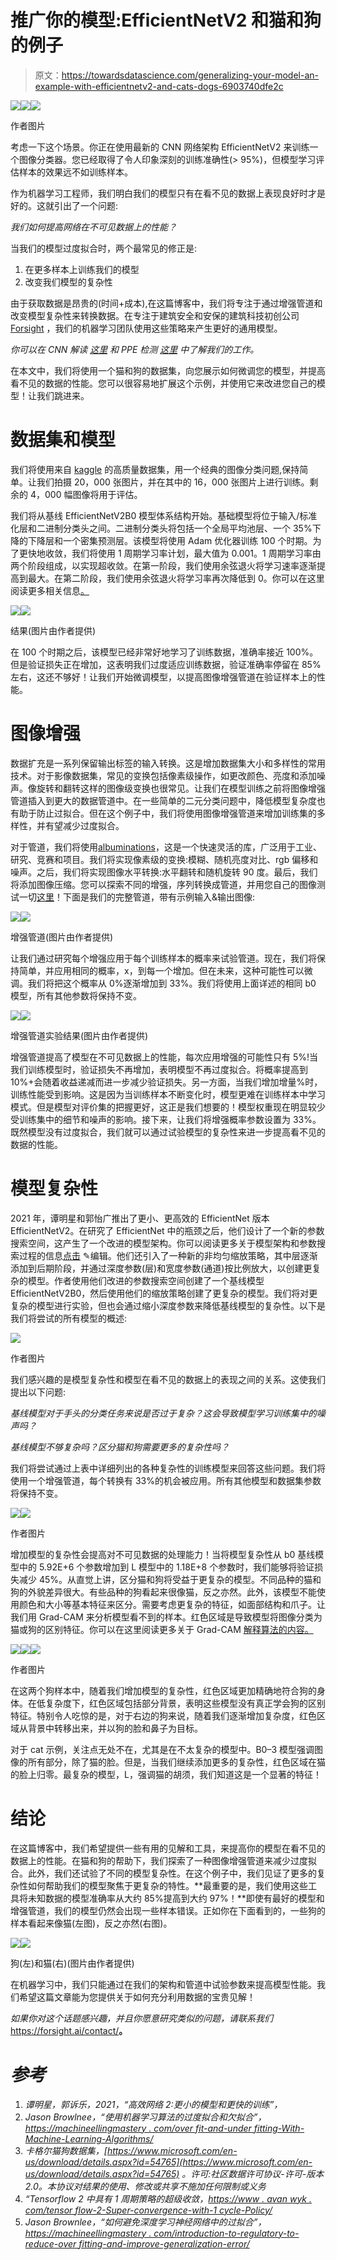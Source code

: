 # 推广你的模型:EfficientNetV2 和猫和狗的例子

> 原文：<https://towardsdatascience.com/generalizing-your-model-an-example-with-efficientnetv2-and-cats-dogs-6903740dfe2c>

![](img/47b3943b30f0e003b630187dbf925612.png)![](img/0d33cd7c16aee20fed58074fa4fabece.png)![](img/16b73e163f187b682a184d9a2692d67d.png)

作者图片

考虑一下这个场景。你正在使用最新的 CNN 网络架构 EfficientNetV2 来训练一个图像分类器。您已经取得了令人印象深刻的训练准确性(> 95%)，但模型学习评估样本的效果远不如训练样本。

作为机器学习工程师，我们明白我们的模型只有在看不见的数据上表现良好时才是好的。这就引出了一个问题:

*我们如何提高网络在不可见数据上的性能？*

当我们的模型过度拟合时，两个最常见的修正是:

1.  在更多样本上训练我们的模型
2.  改变我们模型的复杂性

由于获取数据是昂贵的(时间+成本),在这篇博客中，我们将专注于通过增强管道和改变模型复杂性来转换数据。在专注于建筑安全和安保的建筑科技初创公司 [Forsight](https://forsight.ai/) ，我们的机器学习团队使用这些策略来产生更好的通用模型。

*你可以在 CNN 解读* [*这里*](https://medium.com/@daniel.reiff2/understand-your-algorithm-with-grad-cam-d3b62fce353) *和 PPE 检测* [*这里*](https://medium.com/swlh/construction-feat-tf2-object-detection-api-4465a3937c87) *中了解我们的工作。*

在本文中，我们将使用一个猫和狗的数据集，向您展示如何微调您的模型，并提高看不见的数据的性能。您可以很容易地扩展这个示例，并使用它来改进您自己的模型！让我们跳进来。

# 数据集和模型

我们将使用来自 [kaggle](https://www.kaggle.com/c/dogs-vs-cats/data) 的高质量数据集，用一个经典的图像分类问题,保持简单。让我们拍摄 20，000 张图片，并在其中的 16，000 张图片上进行训练。剩余的 4，000 幅图像将用于评估。

我们将从基线 EfficientNetV2B0 模型体系结构开始。基础模型将位于输入/标准化层和二进制分类头之间。二进制分类头将包括一个全局平均池层、一个 35%下降的下降层和一个密集预测层。该模型将使用 Adam 优化器训练 100 个时期。为了更快地收敛，我们将使用 1 周期学习率计划，最大值为 0.001。1 周期学习率由两个阶段组成，以实现超收敛。在第一阶段，我们使用余弦退火将学习速率逐渐提高到最大。在第二阶段，我们使用余弦退火将学习率再次降低到 0。你可以在这里阅读更多相关信息[。](https://www.avanwyk.com/tensorflow-2-super-convergence-with-the-1cycle-policy/)

![](img/7921c8b20e0b2fa92e9616faf76ab25b.png)![](img/cef5c6e0d51b38de49b99957205c65f2.png)

结果(图片由作者提供)

在 100 个时期之后，该模型已经非常好地学习了训练数据，准确率接近 100%。但是验证损失正在增加，这表明我们过度适应训练数据，验证准确率停留在 85%左右，这还不够好！让我们开始微调模型，以提高图像增强管道在验证样本上的性能。

# 图像增强

数据扩充是一系列保留输出标签的输入转换。这是增加数据集大小和多样性的常用技术。对于影像数据集，常见的变换包括像素级操作，如更改颜色、亮度和添加噪声。像旋转和翻转这样的图像级变换也很常见。让我们在模型训练之前将图像增强管道插入到更大的数据管道中。在一些简单的二元分类问题中，降低模型复杂度也有助于防止过拟合。但在这个例子中，我们将使用图像增强管道来增加训练集的多样性，并有望减少过度拟合。

对于管道，我们将使用[albuminations](https://albumentations.ai/)，这是一个快速灵活的库，广泛用于工业、研究、竞赛和项目。我们将实现像素级的变换:模糊、随机亮度对比、rgb 偏移和噪声。之后，我们将实现图像水平转换:水平翻转和随机旋转 90 度。最后，我们将添加图像压缩。您可以探索不同的增强，序列转换成管道，并用您自己的图像测试一切[这里](https://albumentations-demo.herokuapp.com/)！下面是我们的完整管道，带有示例输入&输出图像:

![](img/e5a210b6b0dbfd1596a715ae5137b4d7.png)![](img/e3ec28e510239dbce5462b714e59042f.png)

增强管道(图片由作者提供)

让我们通过研究每个增强应用于每个训练样本的概率来试验管道。现在，我们将保持简单，并应用相同的概率，x，到每一个增加。但在未来，这种可能性可以微调。我们将把这个概率从 0%逐渐增加到 33%。我们将使用上面详述的相同 b0 模型，所有其他参数将保持不变。

![](img/5f79c1cf1fdeccc5fa29da1ee5eaeb32.png)![](img/bab23c027ab4bde36de83f32f9b5bfb4.png)

增强管道实验结果(图片由作者提供)

增强管道提高了模型在不可见数据上的性能，每次应用增强的可能性只有 5%!当我们训练模型时，验证损失不再增加，表明模型不再过度拟合。将概率提高到 10%+会随着收益递减而进一步减少验证损失。另一方面，当我们增加增量%时，训练性能受到影响。这是因为当训练样本不断变化时，模型更难在训练样本中学习模式。但是模型对评价集的把握更好，这正是我们想要的！模型权重现在明显较少受训练集中的细节和噪声的影响。接下来，让我们将增强概率参数设置为 33%。既然模型没有过度拟合，我们就可以通过试验模型的复杂性来进一步提高看不见的数据的性能。

# 模型复杂性

2021 年，谭明星和郭怡广推出了更小、更高效的 EfficientNet 版本 EfficientNetV2。在研究了 EfficientNet 中的瓶颈之后，他们设计了一个新的参数搜索空间，这产生了一个改进的模型架构。你可以阅读更多关于模型架构和参数搜索过程的信息[点击](https://arxiv.org/pdf/2104.00298.pdf) ✎编辑。他们还引入了一种新的非均匀缩放策略，其中层逐渐添加到后期阶段，并通过深度参数(层)和宽度参数(通道)按比例放大，以创建更复杂的模型。作者使用他们改进的参数搜索空间创建了一个基线模型 EfficientNetV2B0，然后使用他们的缩放策略创建了更复杂的模型。我们将对更复杂的模型进行实验，但也会通过缩小深度参数来降低基线模型的复杂性。以下是我们将尝试的所有模型的概述:

![](img/8d162402c942a6d1021fd16dd4565242.png)

作者图片

我们感兴趣的是模型复杂性和模型在看不见的数据上的表现之间的关系。这使我们提出以下问题:

*基线模型对于手头的分类任务来说是否过于复杂？这会导致模型学习训练集中的噪声吗？*

*基线模型不够复杂吗？区分猫和狗需要更多的复杂性吗？*

我们将尝试通过上表中详细列出的各种复杂性的训练模型来回答这些问题。我们将使用一个增强管道，每个转换有 33%的机会被应用。所有其他模型和数据集参数将保持不变。

![](img/a5880305647de262a873d43153519e4c.png)![](img/48d59c3ec8f4be9fef2380df41162e53.png)

作者图片

增加模型的复杂性会提高对不可见数据的处理能力！当将模型复杂性从 b0 基线模型中的 5.92E+6 个参数增加到 L 模型中的 1.18E+8 个参数时，我们能够将验证损失减少 45%。从直觉上讲，区分猫和狗将受益于更复杂的模型。不同品种的猫和狗的外貌差异很大。有些品种的狗看起来很像猫，反之亦然。此外，该模型不能使用颜色和大小等基本特征来区分。需要考虑更复杂的特征，如面部结构和爪子。让我们用 Grad-CAM 来分析模型看不到的样本。红色区域是导致模型将图像分类为猫或狗的区别特征。你可以在这里阅读更多关于 Grad-CAM [解释算法的内容。](https://medium.com/@daniel.reiff2/understand-your-algorithm-with-grad-cam-d3b62fce353)

![](img/4de633fbb7baac76eeaf3607bfdee0d0.png)![](img/5a48738eba1df38111a2ac277ad7bc92.png)![](img/b54547b9bdf52ad620a5e807d3623a3a.png)

作者图片

在这两个狗样本中，随着我们增加模型的复杂性，红色区域更加精确地符合狗的身体。在低复杂度下，红色区域包括部分背景，表明这些模型没有真正学会狗的区别特征。特别令人吃惊的是，对于右边的狗来说，随着我们逐渐增加复杂度，红色区域从背景中转移出来，并以狗的脸和鼻子为目标。

对于 cat 示例，关注点无处不在，尤其是在不太复杂的模型中。B0–3 模型强调图像的所有部分，除了猫的脸。但是，当我们继续添加更多的复杂性，红色区域在猫的脸上归零。最复杂的模型，L，强调猫的胡须，我们知道这是一个显著的特征！

# 结论

在这篇博客中，我们希望提供一些有用的见解和工具，来提高你的模型在看不见的数据上的性能。在猫和狗的帮助下，我们探索了一种图像增强管道来减少过度拟合。此外，我们还试验了不同的模型复杂性。在这个例子中，我们见证了更多的复杂性如何帮助我们的模型聚焦于更复杂的特性。**最重要的是，我们使用这些工具将未知数据的模型准确率从大约 85%提高到大约 97%！**即使有最好的模型和增强管道，我们的模型仍然会出现一些样本错误。正如你在下面看到的，一些狗的样本看起来像猫(左图)，反之亦然(右图)。

![](img/498c925d710b7a849aab09e1a1461e8f.png)![](img/26890cddc6361e069c35e9d95ace8be6.png)

狗(左)和猫(右)(图片由作者提供)

在机器学习中，我们只能通过在我们的架构和管道中试验参数来提高模型性能。我们希望这篇文章能为您提供关于如何充分利用数据的宝贵见解！

*如果你对这个话题感兴趣，并且你愿意研究类似的问题，请联系我们*<https://forsight.ai/contact/>**。**

# *参考*

1.  *谭明星，郭诉乐，2021，“高效网络 2:更小的模型和更快的训练”，*
2.  *Jason Browlnee，“使用机器学习算法的过度拟合和欠拟合”，[https://machineellingmastery . com/over fit-and-under fitting-With-Machine-Learning-Algorithms/](https://machinelearningmastery.com/overfitting-and-underfitting-with-machine-learning-algorithms/)*
3.  *卡格尔猫狗数据集，[https://www.microsoft.com/en-us/download/details.aspx?id=54765](https://www.microsoft.com/en-us/download/details.aspx?id=54765) 。许可:社区数据许可协议-许可-版本 2.0。本协议对结果的使用、修改或共享不施加任何限制或义务*
4.  *“Tensorflow 2 中具有 1 周期策略的超级收敛，[https://www . avan wyk . com/tensor flow-2-Super-convergence-with-1 cycle-Policy/](https://www.avanwyk.com/tensorflow-2-super-convergence-with-the-1cycle-policy/)*
5.  *Jason Brownlee，“如何避免深度学习神经网络中的过拟合”，[https://machineellingmastery . com/introduction-to-regulatory-to-reduce-over fitting-and-improve-generalization-error/](https://machinelearningmastery.com/introduction-to-regularization-to-reduce-overfitting-and-improve-generalization-error/)*